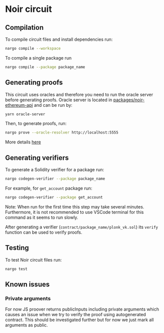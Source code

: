# Noir circuit

## Compilation

To compile circuit files and install dependencies run:

```sh
nargo compile --workspace
```

To compile a single package run
```sh
nargo compile --package package_name
``` 

## Generating proofs

This circuit uses oracles and therefore you need to run the oracle server before generating proofs.
Oracle server is located in [packages/noir-ethereum-api](../packages/noir-ethereum-api) and can be run by:

```sh
yarn oracle-server
```

Then, to generate proofs, run:

```sh
nargo prove --oracle-resolver http://localhost:5555
```

More details [here](https://noir-lang.org/docs/how_to/how-to-oracles/#step-3---usage-with-nargo)

## Generating verifiers

To generate a Solidity verifier for a package run:

```sh
nargo codegen-verifier --package package_name
``` 

For example, for `get_account` package run:
```sh
nargo codegen-verifier --package get_account
```

Note: When run for the first time this step may take several minutes. Furthermore, it is not recommended to use VSCode terminal for this command as it seems to run slowly.

After generating a verifier (`contract/package_name/plonk_vk.sol`) its `verify` function can be used to verify proofs.

## Testing

To test Noir circuit files run:

```sh
nargo test
```

## Known issues

### Private arguments

For now JS proover returns publicInputs including private arguments which causes an issue when we try to verify the proof using autogenerated contract. This should be investigated further but for now we just mark all arguments as public.
